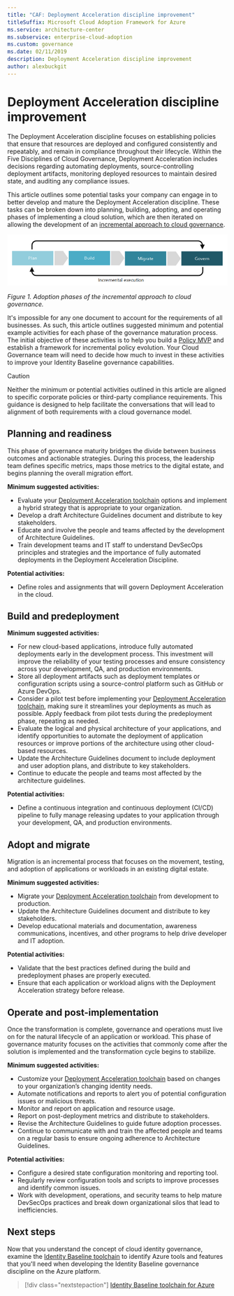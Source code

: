 ```yaml
---
title: "CAF: Deployment Acceleration discipline improvement"
titleSuffix: Microsoft Cloud Adoption Framework for Azure
ms.service: architecture-center
ms.subservice: enterprise-cloud-adoption
ms.custom: governance
ms.date: 02/11/2019
description: Deployment Acceleration discipline improvement
author: alexbuckgit
---
```


# Deployment Acceleration discipline improvement

The Deployment Acceleration discipline focuses on establishing policies that ensure that resources are deployed and configured consistently and repeatably, and remain in compliance throughout their lifecycle. Within the Five Disciplines of Cloud Governance, Deployment Acceleration includes decisions regarding automating deployments, source-controlling deployment artifacts, monitoring deployed resources to maintain desired state, and auditing any compliance issues.

This article outlines some potential tasks your company can engage in to better develop and mature the Deployment Acceleration discipline. These tasks can be broken down into planning, building, adopting, and operating phases of implementing a cloud solution, which are then iterated on allowing the development of an [incremental approach to cloud governance](../journeys/index.md#an-incremental-approach-to-cloud-governance).

![Four phases of adoption](../../_images/adoption-phases.png)

*Figure 1. Adoption phases of the incremental approach to cloud governance.*

It's impossible for any one document to account for the requirements of all businesses. As such, this article outlines suggested minimum and potential example activities for each phase of the governance maturation process. The initial objective of these activities is to help you build a [Policy MVP](../journeys/index.md#an-incremental-approach-to-cloud-governance) and establish a framework for incremental policy evolution. Your Cloud Governance team will need to decide how much to invest in these activities to improve your Identity Baseline governance capabilities.

> [!CAUTION]
> Neither the minimum or potential activities outlined in this article are aligned to specific corporate policies or third-party compliance requirements. This guidance is designed to help facilitate the conversations that will lead to alignment of both requirements with a cloud governance model.

## Planning and readiness

This phase of governance maturity bridges the divide between business outcomes and actionable strategies. During this process, the leadership team defines specific metrics, maps those metrics to the digital estate, and begins planning the overall migration effort.

**Minimum suggested activities:**

- Evaluate your [Deployment Acceleration toolchain](toolchain.md) options and implement a hybrid strategy that is appropriate to your organization.
- Develop a draft Architecture Guidelines document and distribute to key stakeholders.
- Educate and involve the people and teams affected by the development of Architecture Guidelines.
- Train development teams and IT staff to understand DevSecOps principles and strategies and the importance of fully automated deployments in the Deployment Acceleration Discipline.

**Potential activities:**

- Define roles and assignments that will govern Deployment Acceleration in the cloud.

## Build and predeployment

**Minimum suggested activities:**

- For new cloud-based applications, introduce fully automated deployments early in the development process. This investment will improve the reliability of your testing processes and ensure consistency across your development, QA, and production environments.
- Store all deployment artifacts such as deployment templates or configuration scripts using a source-control platform such as GitHub or Azure DevOps.
- Consider a pilot test before implementing your [Deployment Acceleration toolchain](toolchain.md), making sure it streamlines your deployments as much as possible. Apply feedback from pilot tests during the predeployment phase, repeating as needed.
- Evaluate the logical and physical architecture of your applications, and identify opportunities to automate the deployment of application resources or improve portions of the architecture using other cloud-based resources.
- Update the Architecture Guidelines document to include deployment and user adoption plans, and distribute to key stakeholders.
- Continue to educate the people and teams most affected by the architecture guidelines.

**Potential activities:**

- Define a continuous integration and continuous deployment (CI/CD) pipeline to fully manage releasing updates to your application through your development, QA, and production environments.

## Adopt and migrate

Migration is an incremental process that focuses on the movement, testing, and adoption of applications or workloads in an existing digital estate.

**Minimum suggested activities:**

- Migrate your [Deployment Acceleration toolchain](toolchain.md) from development to production.
- Update the Architecture Guidelines document and distribute to key stakeholders.
- Develop educational materials and documentation, awareness communications, incentives, and other programs to help drive developer and IT adoption.

**Potential activities:**

- Validate that the best practices defined during the build and predeployment phases are properly executed.
- Ensure that each application or workload aligns with the Deployment Acceleration strategy before release.

## Operate and post-implementation

Once the transformation is complete, governance and operations must live on for the natural lifecycle of an application or workload. This phase of governance maturity focuses on the activities that commonly come after the solution is implemented and the transformation cycle begins to stabilize.

**Minimum suggested activities:**

- Customize your [Deployment Acceleration toolchain](toolchain.md) based on changes to your organization’s changing identity needs.
- Automate notifications and reports to alert you of potential configuration issues or malicious threats.
- Monitor and report on application and resource usage.
- Report on post-deployment metrics and distribute to stakeholders.
- Revise the Architecture Guidelines to guide future adoption processes.
- Continue to communicate with and train the affected people and teams on a regular basis to ensure ongoing adherence to Architecture Guidelines.

**Potential activities:**

- Configure a desired state configuration monitoring and reporting tool.
- Regularly review configuration tools and scripts to improve processes and identify common issues.
- Work with development, operations, and security teams to help mature DevSecOps practices and break down organizational silos that lead to inefficiencies.

## Next steps

Now that you understand the concept of cloud identity governance, examine the [Identity Baseline toolchain](toolchain.md) to identify Azure tools and features that you'll need when developing the Identity Baseline governance discipline on the Azure platform.

> [!div class="nextstepaction"]
> [Identity Baseline toolchain for Azure](toolchain.md)
